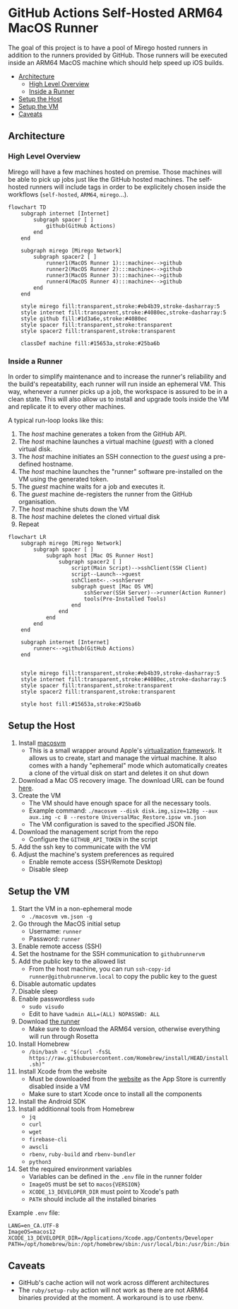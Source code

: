 # GitHub Actions Self-Hosted ARM64 MacOS Runner

The goal of this project is to have a pool of Mirego hosted runners in addition to the runners provided by GitHub. Those runners will be executed inside an ARM64 MacOS machine which should help speed up iOS builds.

- [Architecture](#architecture)
  - [High Level Overview](#high-level-overview)
  - [Inside a Runner](#inside-a-runner)
- [Setup the Host](#setup-the-host)
- [Setup the VM](#setup-the-vm)
- [Caveats](#caveats)

## Architecture

### High Level Overview

Mirego will have a few machines hosted on premise. Those machines will be able to pick up jobs just like the GitHub hosted machines. The self-hosted runners will include tags in order to be explicitely chosen inside the workflows (`self-hosted`, `ARM64`, `mirego`...).

```mermaid
flowchart TD
    subgraph internet [Internet]
        subgraph spacer [ ]
            github(GitHub Actions)
        end
    end

    subgraph mirego [Mirego Network]
        subgraph spacer2 [ ]
            runner1(MacOS Runner 1):::machine<-->github
            runner2(MacOS Runner 2):::machine<-->github
            runner3(MacOS Runner 3):::machine<-->github
            runner4(MacOS Runner 4):::machine<-->github
        end
    end

    style mirego fill:transparent,stroke:#eb4b39,stroke-dasharray:5
    style internet fill:transparent,stroke:#4080ec,stroke-dasharray:5
    style github fill:#1d3a6e,stroke:#4080ec
    style spacer fill:transparent,stroke:transparent
    style spacer2 fill:transparent,stroke:transparent

    classDef machine fill:#15653a,stroke:#25ba6b
```

### Inside a Runner

In order to simplify maintenance and to increase the runner's reliability and the build's repeatability, each runner will run inside an ephemeral VM. This way, whenever a runner picks up a job, the workspace is assured to be in a clean state. This will also allow us to install and upgrade tools inside the VM and replicate it to every other machines.

A typical run-loop looks like this:

1. The _host_ machine generates a token from the GitHub API.
2. The _host_ machine launches a virtual machine (_guest_) with a cloned virtual disk.
3. The _host_ machine initiates an SSH connection to the _guest_ using a pre-defined hostname.
4. The _host_ machine launches the "runner" software pre-installed on the VM using the generated token.
5. The _guest_ machine waits for a job and executes it.
6. The _guest_ machine de-registers the runner from the GitHub organisation.
7. The _host_ machine shuts down the VM
8. The _host_ machine deletes the cloned virtual disk
9. Repeat

```mermaid
flowchart LR
    subgraph mirego [Mirego Network]
        subgraph spacer [ ]
            subgraph host [Mac OS Runner Host]
                subgraph spacer2 [ ]
                    script(Main Script)-->sshClient(SSH Client)
                    script--Launch-->guest
                    sshClient<-.->sshServer
                    subgraph guest [Mac OS VM]
                        sshServer(SSH Server)-->runner(Action Runner)
                        tools(Pre-Installed Tools)
                    end
                end
            end
        end
    end

    subgraph internet [Internet]
        runner<-->github(GitHub Actions)
    end


    style mirego fill:transparent,stroke:#eb4b39,stroke-dasharray:5
    style internet fill:transparent,stroke:#4080ec,stroke-dasharray:5
    style spacer fill:transparent,stroke:transparent
    style spacer2 fill:transparent,stroke:transparent

    style host fill:#15653a,stroke:#25ba6b
```

## Setup the Host

1. Install [macosvm](https://github.com/s-u/macosvm)
   - This is a small wrapper around Apple's [virtualization framework](https://developer.apple.com/documentation/virtualization). It allows us to create, start and manage the virtual machine. It also comes with a handy "ephemeral" mode which automatically creates a clone of the virtual disk on start and deletes it on shut down
2. Download a Mac OS recovery image. The download URL can be found [here](https://ipsw.me/).
3. Create the VM
   - The VM should have enough space for all the necessary tools.
   - Example command: `./macosvm --disk disk.img,size=128g --aux aux.img -c 8 --restore UniversalMac_Restore.ipsw vm.json`
   - The VM configuration is saved to the specified JSON file.
4. Download the management script from the repo
   - Configure the `GITHUB_API_TOKEN` in the script
5. Add the ssh key to communicate with the VM
6. Adjust the machine's system preferences as required
   - Enable remote access (SSH/Remote Desktop)
   - Disable sleep

## Setup the VM

1. Start the VM in a non-ephemeral mode
   - `./macosvm vm.json -g`
2. Go through the MacOS initial setup
   - Username: `runner`
   - Password: `runner`
3. Enable remote access (SSH)
4. Set the hostname for the SSH communication to `githubrunnervm`
5. Add the public key to the allowed list
   - From the host machine, you can run `ssh-copy-id runner@githubrunnervm.local` to copy the public key to the guest
6. Disable automatic updates
7. Disable sleep
8. Enable passwordless `sudo`
   - `sudo visudo`
   - Edit to have `%admin ALL=(ALL) NOPASSWD: ALL`
9. Download [the runner](https://github.com/actions/runner/releases)
   - Make sure to download the ARM64 version, otherwise everything will run through Rosetta
10. Install Homebrew
    - `/bin/bash -c "$(curl -fsSL https://raw.githubusercontent.com/Homebrew/install/HEAD/install.sh)"`
11. Install Xcode from the website
    - Must be downloaded from the [website](https://developer.apple.com/xcode/) as the App Store is currently disabled inside a VM
    - Make sure to start Xcode once to install all the components
12. Install the Android SDK
13. Install additionnal tools from Homebrew
    - `jq`
    - `curl`
    - `wget`
    - `firebase-cli`
    - `awscli`
    - `rbenv`, `ruby-build` and `rbenv-bundler`
    - `python3`
14. Set the required environment variables
    - Variables can be defined in the `.env` file in the runner folder
    - `ImageOS` must be set to `macos{VERSION}`
    - `XCODE_13_DEVELOPER_DIR` must point to Xcode's path
    - `PATH` should include all the installed binaries

Example `.env` file:

```
LANG=en_CA.UTF-8
ImageOS=macos12
XCODE_13_DEVELOPER_DIR=/Applications/Xcode.app/Contents/Developer
PATH=/opt/homebrew/bin:/opt/homebrew/sbin:/usr/local/bin:/usr/bin:/bin:/usr/sbin:/sbin:/Library/Apple/usr/bin
```

## Caveats

- GitHub's cache action will not work across different architectures
- The `ruby/setup-ruby` action will not work as there are not ARM64 binaries provided at the moment. A workaround is to use rbenv.
